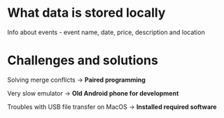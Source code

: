 # What data is stored locally  
Info about events - event name, date, price, description and location


# Challenges and solutions  
Solving merge conflicts ->  **Paired programming**

Very slow emulator -> **Old Android phone for development**

Troubles with USB file transfer on MacOS ->  **Installed required software**
